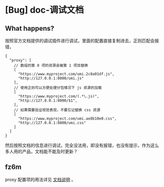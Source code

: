 # [Bug] doc-调试文档

  <!--
感谢您向我们反馈问题，为了高效的解决问题，我们期望你能提供以下信息：
-->

## What happens?

按照官方文档提供的调试插件进行调试，里面的配置直接复制进去，正则匹配会报错，

```
{
  "proxy": [
    // 数组的第 0 项的资源会被第 1 项目替换
    [
      "https://www.myproject.com/umi.2c8a01df.js",
      "http://127.0.0.1:8000/umi.js"
    ],
    // 使用正则可以方便处理分包情况下 js 资源的加载
    [
      "https://www.myproject.com/(.*\.js)",
      "http://127.0.0.1:8000/$1",
    ],
    // 如果需要验证视觉表现，不要忘记替换 css 资源
    [
      "https://www.myproject.com/umi.ae8b10e0.css",
      "http://127.0.0.1:8000/umi.css"
    ]
  ]
}
```

然后按照文档的信息进行调试，完全没法用，即没有报错，也没有提示，作为这么多人用的产品，文档能不能及时更新？

## fz6m

proxy 配置项的用法详见 [文档说明](https://umijs.org/docs/api/config#proxy) 。
